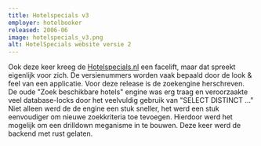 ```yaml
---
title: Hotelspecials v3
employer: hotelbooker
released: 2006-06
image: hotelspecials_v3.png
alt: HotelSpecials website versie 2
---
```


Ook deze keer kreeg de [Hotelspecials.nl](http://www.hotelspecials.nl) een facelift, maar dat spreekt eigenlijk voor zich. De versienummers worden vaak bepaald door de look & feel van een applicatie. Voor deze release is de zoekengine herschreven. De oude "Zoek beschikbare hotels" engine was erg traag en veroorzaakte veel database-locks door het veelvuldig gebruik van "SELECT DISTINCT ..." Niet alleen werd de de engine een stuk sneller, het werd een stuk eenvoudiger om nieuwe zoekkriteria toe tevoegen. Hierdoor werd het mogelijk om een drilldown meganisme in te bouwen. Deze keer werd de backend met rust gelaten.